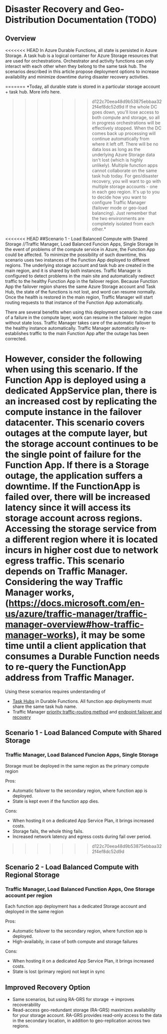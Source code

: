 # Disaster Recovery and Geo-Distribution Documentation (TODO)

## Overview

<<<<<<< HEAD
In Azure Durable Functions, all state is persisted in Azure Storage. A task hub is a logical container for Azure Storage resources that are used for orchestrations. Orchestrator and activity functions can only interact with each other when they belong to the same task hub.
The scenarios described in this article propose deployment options to increase availability and minimize downtime during disaster recovery activities.

=======
*Today, all durable state is stored in a particular storage account + task hub. More info here.
>>>>>>> d122c70eea48d9b53875ebbaa322f4ef8dc52d9d
If the whole DC goes down, you'll lose access to both compute and storage, so all in progress orchestrations will be effectively stopped.
When the DC comes back up processing will continue automatically from where it left off. There will be no data loss as long as the underlying Azure Storage data isn't lost (which is highly unlikely).
Multiple function apps cannot collaborate on the same task hub today. For geo/disaster recovery, you will want to go with multiple storage accounts - one in each geo region. It's up to you to decide how you want to configure Traffic Manager (failover mode or geo-load balancing). Just remember that the two environments are completely isolated from each other.*

<<<<<<< HEAD
##Scenario 1 - Load Balanced Compute with Shared Storage
//Traffic Manager, Load Balanced Funcion Apps, Single Storage
In the event of problems of the compute service in Azure, the Function App could be affected. To minimize the possibility of such downtime, this scenario uses two instances of the Function App deployed to different regions. The underlying storage account and task hub are created in the main region, and it is shared by both instances.
Traffic Manager is configured to detect problems in the main site and automatically redirect traffic to the healthy Function App in the failover region.
Because Function App the failover region shares the same Azure Storage account and Task Hub, the state of the functions is not lost, and word can resume normally. Once the health is restored in the main region, Traffic Manager will start routing requests to that instance of the Function App automatically.

There are several benefits when using this deployment scenario:
In the case of a failure in the compute layer, work can resume in the failover region without state loss.
Traffic Manager takes care of the automatic failover to the healthy instance automatically.
Traffic Manager automatically re-establishes traffic to the main Function App after the outage has been corrected.

However, consider the following when using this scenario.
If the Function App is deployed using a dedicated AppService plan, there is an increased cost by replicating the compute instance in the failover datacenter.
This scenario covers outages at the compute layer, but the storage account continues to be the single point of failure for the Function App. If there is a Storage outage, the application suffers a downtime.
If the FunctionApp is failed over, there will be increased latency since it will access its storage account across regions.
Accessing the storage service from a different region where it is located incurs in higher cost due to network egress traffic.
This scenario depends on Traffic Manager. Considering the way Traffic Manager works,(https://docs.microsoft.com/en-us/azure/traffic-manager/traffic-manager-overview#how-traffic-manager-works), it may be some time until a client application that consumes a Durable Function needs to re-query the FunctionApp address from Traffic Manager. 
=======
Using these scenarios requires understanding of 
- [Task Hubs](https://docs.microsoft.com/en-us/azure/azure-functions/durable-functions-task-hubs) in Durable Functions. All function app deployments must share the same task hub name.
- Traffic Manager [priority traffic-routing method](https://docs.microsoft.com/en-us/azure/traffic-manager/traffic-manager-monitoring#traffic-routing-methods) and [endpoint failover and recovery](https://docs.microsoft.com/en-us/azure/traffic-manager/traffic-manager-monitoring#endpoint-failover-and-recovery)

## Scenario 1 - Load Balanced Compute with Shared Storage
### Traffic Manager, Load Balanced Funcion Apps, Single Storage

Storage must be deployed in the same region as the primary compute region

Pros:
- Automatic failover to the secondary region, where function app is deployed. 
- State is kept even if the function app dies.
 

Cons:
- When hosting it on a dedicated App Service Plan, it brings increased costs.
- Storage fails, the whole thing fails.
- Increased network latency and egress costs during fail over period.


>>>>>>> d122c70eea48d9b53875ebbaa322f4ef8dc52d9d


## Scenario 2 - Load Balanced Compute with Regional Storage
### Traffic Manager, Load Balanced Function Apps, One Storage account per region

Each function app deployment has a dedicated Storage account and deployed in the same region

Pros:
- Automatic failover to the secondary region, where function app is deployed. 
- High-availabily, in case of both compute and storage failures
 

Cons:
- When hosting it on a dedicated App Service Plan, it brings increased costs.
- State is lost (primary region) not kept in sync

## Improved Recovery Option
- Same scenarios, but using RA-GRS for storage -> improves recoverability
- Read-access geo-redundant storage (RA-GRS) maximizes availability for your storage account. RA-GRS provides read-only access to the data in the secondary location, in addition to geo-replication across two regions.
